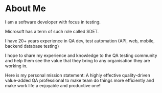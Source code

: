 # About Me

I am a software developer with focus in testing.

Microsoft has a term of such role called SDET.

I have 20+ years experience in QA dev, test automation (API, web, mobile, backend database testing)

I hope to share my experience and knowledge to the QA testing community and help them see the value that they bring to any organisation they are working in.

Here is my personal mission statement: A highly effective quality-driven value-added QA professional to make team do things more efficiently and make work life a enjoyable and productive one!



